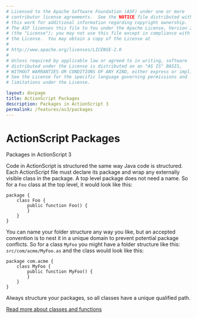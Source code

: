 ```yaml
---
# Licensed to the Apache Software Foundation (ASF) under one or more
# contributor license agreements.  See the NOTICE file distributed with
# this work for additional information regarding copyright ownership.
# The ASF licenses this file to You under the Apache License, Version 2.0
# (the "License"); you may not use this file except in compliance with
# the License.  You may obtain a copy of the License at
# 
# http://www.apache.org/licenses/LICENSE-2.0
# 
# Unless required by applicable law or agreed to in writing, software
# distributed under the License is distributed on an "AS IS" BASIS,
# WITHOUT WARRANTIES OR CONDITIONS OF ANY KIND, either express or implied.
# See the License for the specific language governing permissions and
# limitations under the License.

layout: docpage
title: ActionScript Packages
description: Packages in ActionScript 3
permalink: /features/as3/packages
---
```


# ActionScript Packages

Packages in ActionScript 3

Code in ActionScript is structured the same way Java code is structured. Each ActionScript file must declare its package and wrap any externally visible class in the package. A top level package does not need a name. So for a `Foo` class at the top level, it would look like this:

```
package {
	class Foo {
		public function Foo() {
		}
	}
}
```
You can name your folder structure any way you like, but an accepted convention is to nest it in a unique domain to prevent potential package conflicts. So for a class `MyFoo` you might have a folder structure like this: `src/com/acme/MyFoo.as` and the class would look like this:

```
package com.acme {
	class MyFoo {
		public function MyFoo() {
		}
	}
}
```

Always structure your packages, so all classes have a unique qualified path.

[Read more about classes and functions](features/as3/classes-and-functions)